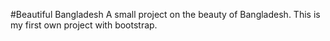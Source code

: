 #Beautiful Bangladesh
A small project on the beauty of Bangladesh.
This is my first own project with bootstrap.